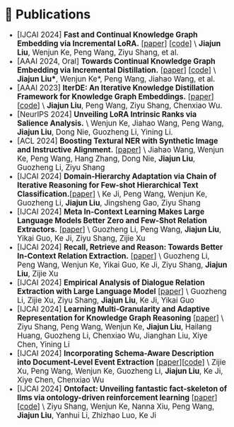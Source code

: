 # 📝 Publications

<div class='paper-box-text' style="font-size: larger;" markdown="1">

- [IJCAI 2024] **Fast and Continual Knowledge Graph Embedding via Incremental LoRA.** [[paper](https://arxiv.org/pdf/2407.05705)]
  [[code](https://github.com/seukgcode/FastKGE)] \\
  **Jiajun Liu**, Wenjun Ke, Peng Wang, Ziyu Shang, et al.
- [AAAI 2024, Oral] **Towards Continual Knowledge Graph Embedding via Incremental Distillation.** [[paper](https://ojs.aaai.org/index.php/AAAI/article/view/28722)]
  [[code](https://github.com/seukgcode/IncDE)] \\
  **Jiajun Liu\***, Wenjun Ke*, Peng Wang, Jiahao Wang, et al.
- [AAAI 2023] **IterDE: An Iterative Knowledge Distillation Framework for Knowledge Graph Embeddings.** [[paper](https://ojs.aaai.org/index.php/AAAI/article/view/25570)]
  [[code](https://github.com/seukgcode/IterDE)] \\
  **Jiajun Liu**, Peng Wang, Ziyu Shang, Chenxiao Wu.
- [NeurIPS 2024] **Unveiling LoRA Intrinsic Ranks via Salience Analysis.** \\
  Wenjun Ke, Jiahao Wang, Peng Wang, **Jiajun Liu**, Dong Nie, Guozheng Li, Yining Li.
- [ACL 2024] **Boosting Textural NER with Synthetic Image and Instructive Alignment.** [[paper](https://aclanthology.org/2024.findings-acl.74.pdf)] \\
  Jiahao Wang, Wenjun Ke, Peng Wang, Hang Zhang, Dong Nie, **Jiajun Liu**, Guozheng Li, Ziyu Shang
- [IJCAI 2024] **Domain-Hierarchy Adaptation via Chain of Iterative Reasoning for Few-shot Hierarchical Text Classification.**[[paper](https://www.ijcai.org/proceedings/2024/0698.pdf)] \\
  Ke Ji, Peng Wang, Wenjun Ke, Guozheng Li, **Jiajun Liu**, Jingsheng Gao, Ziyu Shang
- [IJCAI 2024] **Meta In-Context Learning Makes Large Language Models Better Zero and Few-Shot Relation Extractors.** [[paper](https://www.ijcai.org/proceedings/2024/0702.pdf)] \\
  Guozheng Li, Peng Wang, **Jiajun Liu**, Yikai Guo, Ke Ji, Ziyu Shang, Zijie Xu
- [IJCAI 2024] **Recall, Retrieve and Reason: Towards Better In-Context Relation Extraction.** [[paper](https://www.ijcai.org/proceedings/2024/0704.pdf)] \\
  Guozheng Li, Peng Wang, Wenjun Ke, Yikai Guo, Ke Ji, Ziyu Shang, **Jiajun Liu**, Zijie Xu
- [IJCAI 2024] **Empirical Analysis of Dialogue Relation Extraction with Large Language Model** [[paper](https://www.ijcai.org/proceedings/2024/0703.pdf)] \\
  Guozheng Li, Zijie Xu, Ziyu Shang, **Jiajun Liu**, Ke Ji, Yikai Guo
- [IJCAI 2024] **Learning Multi-Granularity and Adaptive Representation for Knowledge Graph Reasoning** [[paper](https://www.ijcai.org/proceedings/2024/0258.pdf)] \\
  Ziyu Shang, Peng Wang, Wenjun Ke, **Jiajun Liu**, Hailang Huang, Guozheng Li, Chenxiao Wu, Jianghan Liu, Xiye Chen, Yining Li
- [IJCAI 2024] **Incorporating Schema-Aware Description into Document-Level Event Extraction** [[paper](https://www.ijcai.org/proceedings/2024/0729.pdf)][[code](https://github.com/TheoryRhapsody/SEELE)] \\
  Zijie Xu, Peng Wang, Wenjun Ke, Guozheng Li, **Jiajun Liu**, Ke Ji, Xiye Chen, Chenxiao Wu
- [IJCAI 2024] **Ontofact: Unveiling fantastic fact-skeleton of llms via ontology-driven reinforcement learning** [[paper](https://ojs.aaai.org/index.php/AAAI/article/view/29859)][[code](https://github.com/seukgcode/OntoFact)] \\
  Ziyu Shang, Wenjun Ke, Nanna Xiu, Peng Wang, **Jiajun Liu**, Yanhui Li, Zhizhao Luo, Ke Ji
</div>
